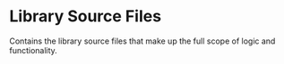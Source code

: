 # Library Source Files

Contains the library source files that make up the full scope of logic and functionality.
